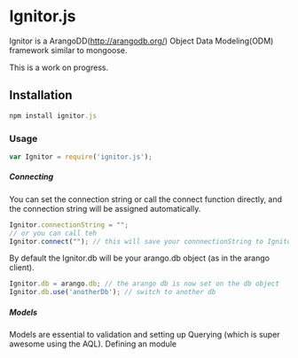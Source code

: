 Ignitor.js
==========

Ignitor is a ArangoDD(http://arangodb.org/) Object Data Modeling(ODM) framework similar to mongoose. 

This is a work on progress.

## Installation
```js
npm install ignitor.js
```

### Usage
```js
var Ignitor = require('ignitor.js');
```
##### Connecting
You can set the connection string or call the connect function directly, and the connection string will be assigned automatically.

```js
Ignitor.connectionString = "";
// or you can call teh
Ignitor.connect(""); // this will save your connnectionString to Ignitor.connectionString
```
By default the Ignitor.db will be your arango.db object (as in the arango client).
```js
Ignitor.db = arango.db; // the arango db is now set on the db object
Ignitor.db.use('anotherDb'); // switch to another db
```

##### Models
Models are essential to validation and setting up Querying (which is super awesome using the AQL).  Defining an module
